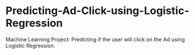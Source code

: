 # Predicting-Ad-Click-using-Logistic-Regression
Machine Learning Project: Predicting if the user will click on the Ad using Logistic Regression. 
